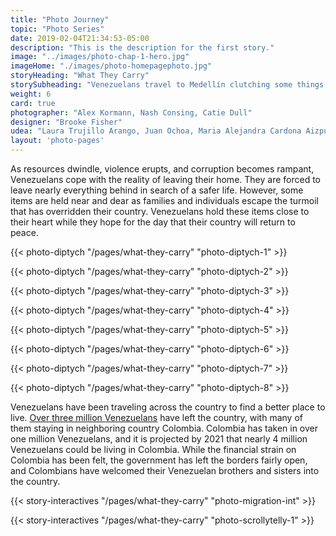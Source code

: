 ```yaml
---
title: "Photo Journey"
topic: "Photo Series"
date: 2019-02-04T21:34:53-05:00
description: "This is the description for the first story."
image: "../images/photo-chap-1-hero.jpg"
imageHome: "./images/photo-homepagephoto.jpg"
storyHeading: "What They Carry"
storySubheading: "Venezuelans travel to Medellín clutching some things with a tighter grip"
weight: 6
card: true
photographer: "Alex Kormann, Nash Consing, Catie Dull"
designer: "Brooke Fisher"
udea: "Laura Trujillo Arango, Juan Ochoa, Maria Alejandra Cardona Aizpurua"
layout: 'photo-pages'
---
```


As resources dwindle, violence erupts, and corruption becomes rampant, Venezuelans cope with the reality of leaving their home. They are forced to leave nearly everything behind in search of a safer life. However, some items are held near and dear as families and individuals escape the turmoil that has overridden their country. Venezuelans hold these items close to their heart while they hope for the day that their country will return to peace.

<!-- this one is for Kiara -->
{{< photo-diptych "/pages/what-they-carry" "photo-diptych-1" >}}

<div class="photo__line"></div>


<!-- this one is for Deylena and Jonathan -->
{{< photo-diptych "/pages/what-they-carry" "photo-diptych-2" >}}

<div class="photo__line"></div>

<!-- this one is for the third one -->
{{< photo-diptych "/pages/what-they-carry" "photo-diptych-3" >}}

<div class="photo__line"></div>

<!-- this one is for Andrea -->
{{< photo-diptych "/pages/what-they-carry" "photo-diptych-4" >}}

<div class="photo__line"></div>

<!-- this one is for Jeedri -->
{{< photo-diptych "/pages/what-they-carry" "photo-diptych-5" >}}

<div class="photo__line"></div>

<!-- this one is for the blanket item -->
{{< photo-diptych "/pages/what-they-carry" "photo-diptych-6" >}}

<div class="photo__line"></div>

<!-- this one is for Carlos the musician/chef -->
{{< photo-diptych "/pages/what-they-carry" "photo-diptych-7" >}}

<!-- this one is for Elizbaeth -->
{{< photo-diptych "/pages/what-they-carry" "photo-diptych-8" >}}

<div class="photo__line"></div>

Venezuelans have been traveling across the country to find a better place to live. <a href="https://www.nytimes.com/2019/02/20/world/americas/venezuela-refugees-colombia.html" target="_blank">Over three million Venezuelans</a> have left the country, with many of them staying in neighboring country Colombia. Colombia has taken in over one million Venezuelans, and it is projected by 2021 that nearly 4 million Venezuelans could be living in Colombia. While the financial strain on Colombia has been felt, the government has left the borders fairly open, and Colombians have welcomed their Venezuelan brothers and sisters into the country. 

{{< story-interactives "/pages/what-they-carry" "photo-migration-int" >}}

{{< story-interactives "/pages/what-they-carry" "photo-scrollytelly-1" >}}